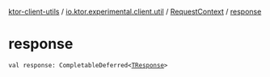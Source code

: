 [ktor-client-utils](../../index.md) / [io.ktor.experimental.client.util](../index.md) / [RequestContext](index.md) / [response](./response.md)

# response

`val response: CompletableDeferred<`[`TResponse`](index.md#TResponse)`>`
